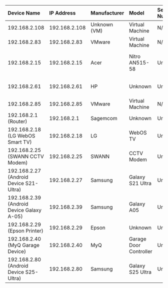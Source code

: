 | Device Name                               | IP Address    | Manufacturer   | Model                  | Serial Number   | OS Version            | CPU                                    | RAM     | Storage   |
|:------------------------------------------|:--------------|:---------------|:-----------------------|:----------------|:----------------------|:---------------------------------------|:--------|:----------|
| 192.168.2.108                             | 192.168.2.108 | Unknown (VM)   | Virtual Machine        | N/A             | Linux (Kali/Ubuntu)   | Intel Core i7-12700H                   | 16GB    | Unknown   |
| 192.168.2.83                              | 192.168.2.83  | VMware         | Virtual Machine        | N/A             | Linux                 | Intel Core i7-12700H                   | 8GB     | Unknown   |
| 192.168.2.15                              | 192.168.2.15  | Acer           | Nitro AN515-58         | Unknown         | Windows 11 Pro 64-bit | Intel Core i7-12700H (20 CPUs) ~2.7GHz | 32GB    | Unknown   |
| 192.168.2.61                              | 192.168.2.61  | HP             | Unknown                | Unknown         | Linux                 | Intel Core2 Duo E8400 @ 3.00GHz        | 4GB     | Unknown   |
| 192.168.2.85                              | 192.168.2.85  | VMware         | Virtual Machine        | N/A             | Linux                 | Intel Core i7-12700H                   | 8GB     | Unknown   |
| 192.168.2.1 (Router)                      | 192.168.2.1   | Sagemcom       | Unknown                | Unknown         | Firmware-Based        | ARM-Based                              | Unknown | Unknown   |
| 192.168.2.18 (LG WebOS Smart TV)          | 192.168.2.18  | LG             | WebOS TV               | Unknown         | WebOS                 | Unknown                                | Unknown | Unknown   |
| 192.168.2.25 (SWANN CCTV Modem)           | 192.168.2.25  | SWANN          | CCTV Modem             | Unknown         | Embedded OS           | Unknown                                | Unknown | Unknown   |
| 192.168.2.27 (Android Device S21-Ultra)   | 192.168.2.27  | Samsung        | Galaxy S21 Ultra       | Unknown         | Android 13            | Snapdragon 888                         | 12GB    | 128GB     |
| 192.168.2.39 (Android Device Galaxy A-05) | 192.168.2.39  | Samsung        | Galaxy A05             | Unknown         | Android 12            | Mediatek Helio G85                     | 4GB     | 64GB      |
| 192.168.2.29 (Epson Printer)              | 192.168.2.29  | Epson          | Unknown                | Unknown         | Embedded OS           | Unknown                                | Unknown | Unknown   |
| 192.168.2.40 (MyQ Garage Device)          | 192.168.2.40  | MyQ            | Garage Door Controller | Unknown         | Embedded OS           | Unknown                                | Unknown | Unknown   |
| 192.168.2.80 (Android Device S25-Ultra)   | 192.168.2.80  | Samsung        | Galaxy S25 Ultra       | Unknown         | Android 14            | Snapdragon 8 Gen 3                     | 16GB    | 512GB     |